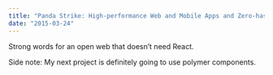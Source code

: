 ```yaml
---
title: "Panda Strike: High-performance Web and Mobile Apps and Zero-hassle Dev Ops"
date: "2015-03-24"
---
```


Strong words for an open web that doesn’t need React.

Side note: My next project is definitely going to use polymer components.
